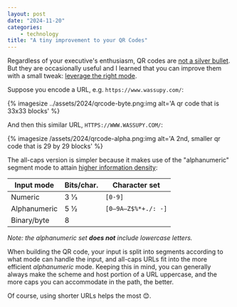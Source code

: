 ```yaml
---
layout: post
date: "2024-11-20"
categories:
    - technology
title: "A tiny improvement to your QR Codes"
---
```


Regardless of your executive's enthusiasm, QR codes are [not a silver bullet][3]. But they are occasionally useful and I
learned that you can improve them with a small tweak: [leverage the right mode][1].

Suppose you encode a URL, e.g. `https://www.wassupy.com/`:

{% imagesize ../assets/2024/qrcode-byte.png:img alt='A qr code that is 33x33 blocks' %}

And then this similar URL, `HTTPS://WWW.WASSUPY.COM/`:

{% imagesize /assets/2024/qrcode-alpha.png:img alt='A 2nd, smaller qr code that is 29 by 29 blocks' %}

The all-caps version is simpler because it makes use of the "alphanumeric" segment mode to attain [higher information density][2]:

| Input mode   | Bits/char. | Character set       |
|--------------|------------|---------------------|
| Numeric      | 3 1⁄3      | `[0-9]`             |
| Alphanumeric | 5 1⁄2      | `[0–9A–Z$%*+./: -]` |
| Binary/byte  | 8          |                     |

*Note: the alphanumeric set **does not** include lowercase letters.*

When building the QR code, your input is split into segments according to what mode can handle the input, and all-caps URLs fit into the more efficient _alphanumeric_ mode. Keeping this in mind, you can generally always make the scheme and host portion of a URL uppercase, and the more caps you can accommodate in the path, the better.

Of course, using shorter URLs helps the most 😊.

[1]: https://www.imperialviolet.org/2021/08/26/qrencoding.html "Efficient QR codes"
[2]: https://en.wikipedia.org/wiki/QR_code#Information_capacity "QR Code Information capacity"
[3]: https://en.wikipedia.org/wiki/No_Silver_Bullet "No Silver Bullet"